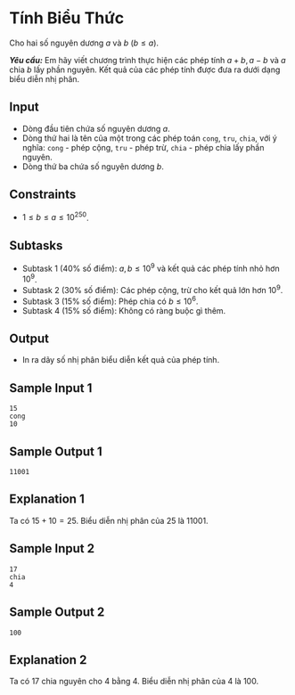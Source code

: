 # Tính Biểu Thức

Cho hai số nguyên dương $a$ và $b \ (b \le a)$. 

***Yêu cầu:*** Em hãy viết chương trình thực hiện các phép tính $a+b,a-b$ và $a$ chia $b$ lấy phần nguyên. Kết quả của các phép tính được đưa ra dưới dạng biểu diễn nhị phân.

## Input

- Dòng đầu tiên chứa số nguyên dương $a$.
- Dòng thứ hai là tên của một trong các phép toán `cong`, `tru`, `chia`, với ý nghĩa: `cong` - phép cộng, `tru` - phép trừ, `chia` - phép chia lấy phần nguyên.
- Dòng thứ ba chứa số nguyên dương $b$.

## Constraints

- $1 \le b \le a \le 10^{250}$.

## Subtasks

- Subtask $1$ ($40\%$ số điểm): $a, b \le 10^9$ và kết quả các phép tính nhỏ hơn $10^9$.
- Subtask $2$ ($30\%$ số điểm): Các phép cộng, trừ cho kết quả lớn hơn $10^9$.
- Subtask $3$ ($15\%$ số điểm): Phép chia có $b \le 10^6$.
- Subtask $4$ ($15\%$ số điểm): Không có ràng buộc gì thêm.

## Output

- In ra dãy số nhị phân biểu diễn kết quả của phép tính.

## Sample Input 1

```
15
cong
10
```

## Sample Output 1

```
11001
```

## Explanation 1

Ta có $15+10=25$.
Biểu diễn nhị phân của $25$ là $11001$.

## Sample Input 2

```
17
chia
4
```

## Sample Output 2

```
100
```

## Explanation 2

Ta có $17$ chia nguyên cho $4$ bằng $4$.
Biểu diễn nhị phân của $4$ là $100$.
